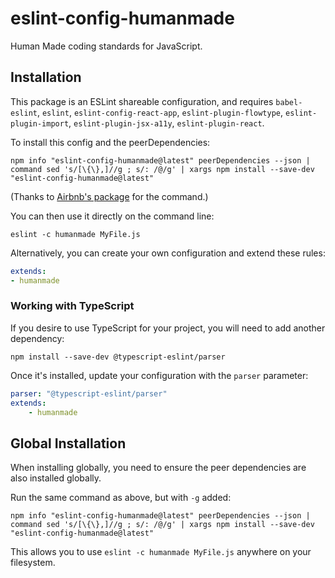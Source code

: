 # eslint-config-humanmade

Human Made coding standards for JavaScript.

## Installation

This package is an ESLint shareable configuration, and requires `babel-eslint`, `eslint`, `eslint-config-react-app`, `eslint-plugin-flowtype`, `eslint-plugin-import`, `eslint-plugin-jsx-a11y`, `eslint-plugin-react`.

To install this config and the peerDependencies:

```
npm info "eslint-config-humanmade@latest" peerDependencies --json | command sed 's/[\{\},]//g ; s/: /@/g' | xargs npm install --save-dev "eslint-config-humanmade@latest"
```

(Thanks to [Airbnb's package](https://www.npmjs.com/package/eslint-config-airbnb) for the command.)

You can then use it directly on the command line:

```
eslint -c humanmade MyFile.js
```

Alternatively, you can create your own configuration and extend these rules:
```yaml
extends:
- humanmade
```

### Working with TypeScript

If you desire to use TypeScript for your project, you will need to add another dependency:

```
npm install --save-dev @typescript-eslint/parser
```

Once it's installed, update your configuration with the `parser` parameter:

```yml
parser: "@typescript-eslint/parser"
extends:
    - humanmade
```

## Global Installation

When installing globally, you need to ensure the peer dependencies are also installed globally.

Run the same command as above, but with `-g` added:

```
npm info "eslint-config-humanmade@latest" peerDependencies --json | command sed 's/[\{\},]//g ; s/: /@/g' | xargs npm install --save-dev "eslint-config-humanmade@latest"
```

This allows you to use `eslint -c humanmade MyFile.js` anywhere on your filesystem.
